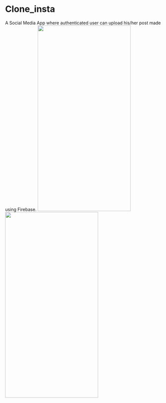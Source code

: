 # Clone_insta
A Social Media App where authenticated user can upload his/her post made using Firebase.
<img src="https://user-images.githubusercontent.com/87975609/126976234-f8b37a41-b264-4468-b34f-2900267ebc04.jpeg" width="300" height="600"> <img src="https://user-images.githubusercontent.com/87975609/126976977-61995c63-284c-45cf-8ebb-5fd85c53faaf.jpeg" width="300" height="600">
